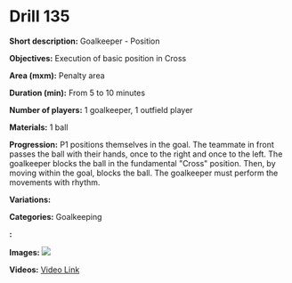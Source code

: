 # Drill 135

**Short description:**
Goalkeeper - Position

**Objectives:**
Execution of basic position in Cross

**Area (mxm):**
Penalty area

**Duration (min):**
From 5 to 10 minutes

**Number of players:**
1 goalkeeper, 1 outfield player

**Materials:**
1 ball

**Progression:**
P1 positions themselves in the goal. The teammate in front passes the ball with their hands, once to the right and once to the left. The goalkeeper blocks the ball in the fundamental "Cross" position. Then, by moving within the goal, blocks the ball. The goalkeeper must perform the movements with rhythm.

**Variations:**


**Categories:**
Goalkeeping

**:**


**Images:**
![](https://www.coachingfutsal.com/\images\87b81cdaa059202686685529c818882a872a27fea6b584edf9fbff6c0f278ed63eab2b1bf71f5ef706a0f85d328ba7c7cee46ab1ffba3fda6dfa08d60869ad324dd3cc9f46826.jpg)

**Videos:**
[Video Link](https://www.youtube.com/embed/eKpc6Lc2gJY)

